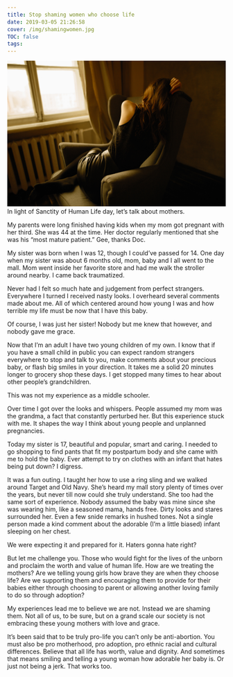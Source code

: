 ```yaml
---
title: Stop shaming women who choose life
date: 2019-03-05 21:26:58
cover: /img/shamingwomen.jpg
TOC: false
tags:
---
```

![header img](/img/shamingwomen.jpg)
In light of Sanctity of Human Life day, let’s talk about mothers.

My parents were long finished having kids when my mom got pregnant with her third. She was 44 at the time. Her doctor regularly mentioned that she was his “most mature patient.” Gee, thanks Doc.

My sister was born when I was 12, though I could’ve passed for 14. One day when my sister was about 6 months old, mom, baby and I all went to the mall. Mom went inside her favorite store and had me walk the stroller around nearby. I came back traumatized.

Never had I felt so much hate and judgement from perfect strangers. Everywhere I turned I received nasty looks. I overheard several comments made about me. All of which centered around how young I was and how terrible my life must be now that I have this baby.

Of course, I was just her sister! Nobody but me knew that however, and nobody gave me grace.

Now that I’m an adult I have two young children of my own. I know that if you have a small child in public you can expect random strangers everywhere to stop and talk to you, make comments about your precious baby, or flash big smiles in your direction. It takes me a solid 20 minutes longer to grocery shop these days. I get stopped many times to hear about other people’s grandchildren.

This was not my experience as a middle schooler.

Over time I got over the looks and whispers. People assumed my mom was the grandma, a fact that constantly perturbed her. But this experience stuck with me. It shapes the way I think about young people and unplanned pregnancies.

Today my sister is 17, beautiful and popular, smart and caring. I needed to go shopping to find pants that fit my postpartum body and she came with me to hold the baby. Ever attempt to try on clothes with an infant that hates being put down? I digress.

It was a fun outing. I taught her how to use a ring sling and we walked around Target and Old Navy. She’s heard my mall story plenty of times over the years, but never till now could she truly understand. She too had the same sort of experience. Nobody assumed the baby was mine since she was wearing him, like a seasoned mama, hands free. Dirty looks and stares surrounded her. Even a few snide remarks in hushed tones. Not a single person made a kind comment about the adorable (I’m a little biased) infant sleeping on her chest.

We were expecting it and prepared for it. Haters gonna hate right?

But let me challenge you. Those who would fight for the lives of the unborn and proclaim the worth and value of human life. How are we treating the mothers? Are we telling young girls how brave they are when they choose life? Are we supporting them and encouraging them to provide for their babies either through choosing to parent or allowing another loving family to do so through adoption?

My experiences lead me to believe we are not. Instead we are shaming them. Not all of us, to be sure, but on a grand scale our society is not embracing these young mothers with love and grace.

It’s been said that to be truly pro-life you can’t only be anti-abortion. You must also be pro motherhood, pro adoption, pro ethnic racial and cultural differences. Believe that all life has worth, value and dignity. And sometimes that means smiling and telling a young woman how adorable her baby is. Or just not being a jerk. That works too.
